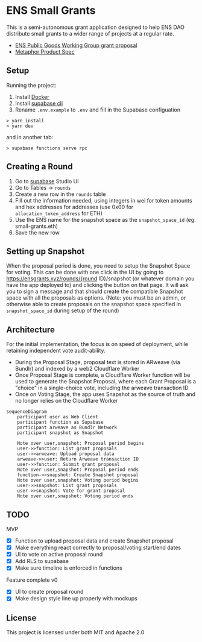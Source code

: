 # ENS Small Grants

This is a semi-autonomous grant application designed to help ENS DAO distribute small grants to a wider range of projects at a regular rate.

- [ENS Public Goods Working Group grant proposal](https://discuss.ens.domains/t/pg-wg-proposal-ens-small-grants/12843)
- [Metaphor Product Spec](https://metaphorxyz.notion.site/ENS-Small-Grants-3d75af5ba7a64954b81eed23191fbfd4)

## Setup

Running the project:

1. Install [Docker](https://www.docker.com/products/docker-desktop/)
2. Install [supabase cli](https://github.com/supabase/cli#install-the-cli)
3. Rename `.env.example` to `.env` and fill in the Supabase configuation

```
> yarn install
> yarn dev
```

and in another tab:

```
> supabase functions serve rpc
```

## Creating a Round

1. Go to [supabase](https://supabase.com) Studio UI
2. Go to Tables -> `rounds`
3. Create a new row in the `rounds` table
4. Fill out the information needed, using integers in wei for token amounts and hex addresses for addresses (use 0x00 for `allocation_token_address` for ETH)
5. Use the ENS name for the snapshot space as the `snapshot_space_id` (eg. small-grants.eth)
6. Save the new row

## Setting up Snapshot

When the proposal period is done, you need to setup the Snapshot Space for voting. This can be done with one click in the UI by going to https://ensgrants.xyz/rounds/{round ID}/snapshot (or whatever domain you have the app deployed to) and clicking the button on that page. It will ask you to sign a message and that should create the compatible Snapshot space with all the proposals as options. (Note: you must be an admin, or otherwise able to create proposals on the snapshot space specified in `snapshot_space_id` during setup of the round)

## Architecture

For the initial implementation, the focus is on speed of deployment, while retaining independent vote audit-ability.

- During the Proposal Stage, proposal text is stored in ARweave (via Bundlr) and indexed by a web2 Cloudflare Worker
- Once Proposal Stage is complete, a Cloudflare Worker function will be used to generate the Snapshot Proposal, where each Grant Proposal is a "choice" in a single-choice vote, including the arweave transaction ID
- Once on Voting Stage, the app uses Snapshot as the source of truth and no longer relies on the Cloudflare Worker

```mermaid
sequenceDiagram
    participant user as Web Client
    participant function as Supabase
    participant arweave as Bundlr Network
    participant snapshot as Snapshot

    Note over user,snapshot: Proposal period begins
    user->>function: List grant proposals
    user->>arweave: Upload proposal data
    arweave->>user: Return Arweave transaction ID
    user->>function: Submit grant proposal
    Note over user,snapshot: Proposal period ends
    function->>snapshot: Create Snapshot proposal
    Note over user,snapshot: Voting period begins
    user->>snapshot: List grant proposals
    user->>snapshot: Vote for grant proposal
    Note over user,snapshot: Voting period ends
```

## TODO

MVP

- [x] Function to upload proposal data and create Snapshot proposal
- [x] Make everything react correctly to proposal/voting start/end dates
- [x] UI to vote on active proposal round
- [x] Add RLS to supabase
- [x] Make sure timeline is enforced in functions

Feature complete v0

- [x] UI to create proposal round
- [x] Make design style line up properly with mockups

## License

This project is licensed under both MIT and Apache 2.0
